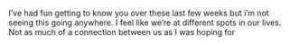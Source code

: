 I’ve had fun getting to know you over these last few weeks but i’m not seeing this going anywhere. I feel like we’re at different spots in our lives. Not as much of a connection between us as I was hoping for 